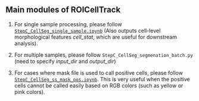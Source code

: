 ## Main modules of ROICellTrack

1. For single sample processing, please follow [`StepC_CellSeg_single_sample.ipynb`](https://github.com/wanglab1/ROICellTrack/blob/35c5587b057afd5fb5210347406f74b118546149/C.%20ROI%20segmentation/StepC_CellSeg_single_sample.ipynb) (Also outputs cell-level morphological features *cell_stat*, which are useful for downstream analysis). 

2. For multiple samples, please follow `StepC_CellSeg_segmenation_batch.py` (need to specify *input_dir* and *output_dir*)

3. For cases where mask file is used to call positive cells, please follow [`StepC_CellSeg_ss_mask_pos.ipynb`](https://github.com/wanglab1/ROICellTrack/blob/1adaae763c8ef0f10c689d6d09e7a09a4fb64906/C.%20ROI%20segmentation/StepC_CellSeg_ss_mask_pos.ipynb). This is very useful when the positive cells cannot be called easily based on RGB colors (such as yellow or pink colors).
